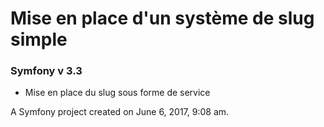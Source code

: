 Mise en place d'un système de slug simple
=========================================


### Symfony v 3.3

- Mise en place du slug sous forme de service


A Symfony project created on June 6, 2017, 9:08 am.
